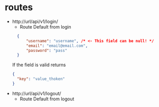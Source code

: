 # routes

- http://url/api/v1/login/
  - Route Default from login
  ```json
    {
        "username": "username", /* <- This field can be null! */
        "email": "email@email.com",
        "password": "pass"
    }
  ```
  If the field is valid returns 
  ```json
  {
    "key": "value_thoken"
  }
  ```
- http://url/api/v1/logout/
  - Route Default from logout